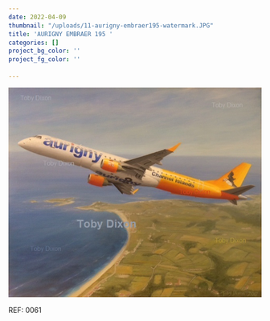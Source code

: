```yaml
---
date: 2022-04-09
thumbnail: "/uploads/11-aurigny-embraer195-watermark.JPG"
title: 'AURIGNY EMBRAER 195 '
categories: []
project_bg_color: ''
project_fg_color: ''

---
```

![](/uploads/11-aurigny-embraer195-watermark.JPG)

REF: 0061